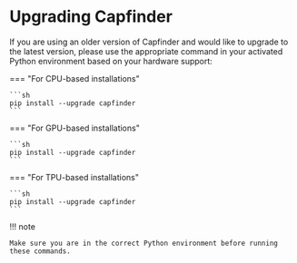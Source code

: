 # Upgrading Capfinder

If you are using an older version of Capfinder and would like to upgrade to the latest version, please use the appropriate command in your activated Python environment based on your hardware support:

=== "For CPU-based installations"

    ```sh
    pip install --upgrade capfinder
    ```

=== "For GPU-based installations"

    ```sh
    pip install --upgrade capfinder
    ```

=== "For TPU-based installations"

    ```sh
    pip install --upgrade capfinder
    ```

!!! note

    Make sure you are in the correct Python environment before running these commands.
